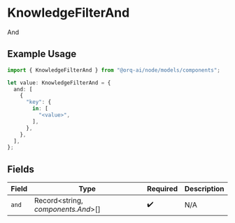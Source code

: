 # KnowledgeFilterAnd

And

## Example Usage

```typescript
import { KnowledgeFilterAnd } from "@orq-ai/node/models/components";

let value: KnowledgeFilterAnd = {
  and: [
    {
      "key": {
        in: [
          "<value>",
        ],
      },
    },
  ],
};
```

## Fields

| Field                              | Type                               | Required                           | Description                        |
| ---------------------------------- | ---------------------------------- | ---------------------------------- | ---------------------------------- |
| `and`                              | Record<string, *components.And*>[] | :heavy_check_mark:                 | N/A                                |